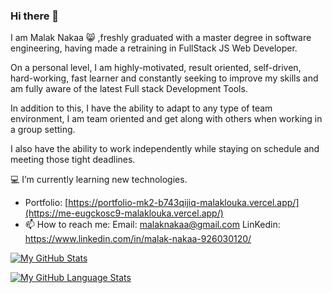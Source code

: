 ### Hi there 👋 

I am Malak Nakaa :smile_cat: ,freshly graduated with a master degree in software engineering, having made a retraining in FullStack JS Web Developer.

On a personal level, I am highly-motivated, result oriented, self-driven, hard-working, fast learner and constantly seeking to improve my skills and am fully aware of the latest Full stack Development Tools.

In addition to this, I have the ability to adapt to any type of team environment, I am team oriented and get along with others when working in a group setting.

I also have the ability to work independently while staying on schedule and meeting those tight deadlines.

:computer: I’m currently learning new technologies.
- Portfolio: [https://portfolio-mk2-b743qijiq-malaklouka.vercel.app/](https://me-eugckosc9-malaklouka.vercel.app/)
- 📫 How to reach me: Email: malaknakaa@gmail.com LinKedin: https://www.linkedin.com/in/malak-nakaa-926030120/





[![My GitHub Stats](https://github-readme-stats.vercel.app/api/?username=malaklouka&count_private=true&theme=tokyonight&showicons=true)]()

[![My GitHub Language Stats](https://github-readme-stats.vercel.app/api/top-langs/?username=jasongaylord&langs_count=5&theme=tokyonight)]()
